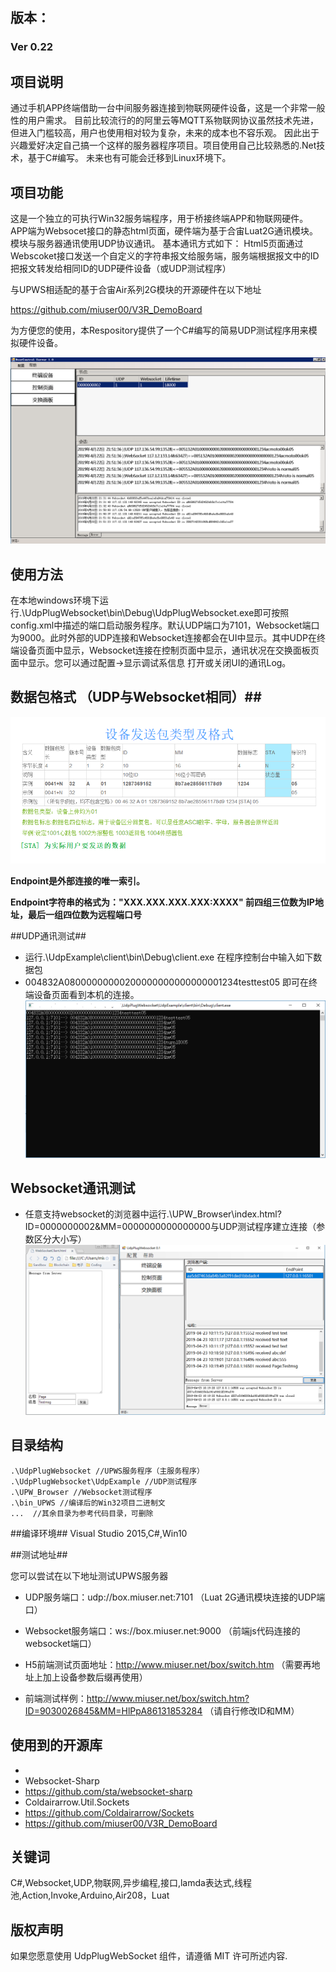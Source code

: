 ## 版本： ##
### Ver 0.22 ###

## 项目说明  ##




通过手机APP终端借助一台中间服务器连接到物联网硬件设备，这是一个非常一般性的用户需求。 目前比较流行的的阿里云等MQTT系物联网协议虽然技术先进，但进入门槛较高，用户也使用相对较为复杂，未来的成本也不容乐观。 因此出于兴趣爱好决定自己搞一个这样的服务器程序项目。项目使用自己比较熟悉的.Net技术，基于C#编写。 未来也有可能会迁移到Linux环境下。

## 项目功能 ##
这是一个独立的可执行Win32服务端程序，用于桥接终端APP和物联网硬件。 APP端为Websocet接口的静态html页面，硬件端为基于合宙Luat2G通讯模块。 模块与服务器通讯使用UDP协议通讯。 基本通讯方式如下： Html5页面通过Webscoket接口发送一个自定义的字符串报文给服务端，服务端根据报文中的ID把报文转发给相同ID的UDP硬件设备（或UDP测试程序）

与UPWS相适配的基于合宙Air系列2G模块的开源硬件在以下地址

  https://github.com/miuser00/V3R_DemoBoard

为方便您的使用，本Respository提供了一个C#编写的简易UDP测试程序用来模拟硬件设备。

![](./document/preview.png)

## 使用方法 ##

在本地windows环境下运行.\UdpPlugWebsocket\bin\Debug\UdpPlugWebsocket.exe即可按照config.xml中描述的端口启动服务程序。默认UDP端口为7101，Websocket端口为9000。此时外部的UDP连接和Websocket连接都会在UI中显示。其中UDP在终端设备页面中显示，Websocket连接在控制页面中显示，通讯状况在交换面板页面中显示。您可以通过配置->显示调试系信息 打开或关闭UI的通讯Log。


## 数据包格式 （UDP与Websocket相同）##

![](./document/packageintro.png)


**Endpoint是外部连接的唯一索引。**

**Endpoint字符串的格式为："XXX.XXX.XXX.XXX:XXXX" 前四组三位数为IP地址，最后一组四位数为远程端口号**

##UDP通讯测试##

- 运行.\UdpExample\client\bin\Debug\client.exe 在程序控制台中输入如下数据包
- 004832A08000000000200000000000000001234testtest05 即可在终端设备页面看到本机的连接。
![](./document/clienttest.png)
## Websocket通讯测试 ##
- 任意支持websocket的浏览器中运行.\UPW_Browser\index.html?ID=0000000002&MM=0000000000000000与UDP测试程序建立连接（参数区分大小写）
![](./document/webtest.png)

## 目录结构 ##
	.\UdpPlugWebsocket //UPWS服务程序（主服务程序）	
	.\UdpPlugWebsocket\UdpExample //UDP测试程序 	
	.\UPW_Browser //Websocket测试程序
	.\bin_UPWS //编译后的Win32项目二进制文
	...	 //其余目录为参考代码目录，可删除	


##编译环境##
Visual Studio 2015,C#,Win10


##测试地址##

您可以尝试在以下地址测试UPWS服务器

- UDP服务端口：udp://box.miuser.net:7101 （Luat 2G通讯模块连接的UDP端口）

- Websocket服务端口：ws://box.miuser.net:9000 （前端js代码连接的websocket端口）

- H5前端测试页面地址：http://www.miuser.net/box/switch.htm （需要再地址上加上设备参数后缀再使用）

- 前端测试样例：http://www.miuser.net/box/switch.htm?ID=9030026845&MM=HlPpA86131853284 （请自行修改ID和MM）
	
## 使用到的开源库 ##
- 
- Websocket-Sharp
- https://github.com/sta/websocket-sharp
- Coldairarrow.Util.Sockets	
- https://github.com/Coldairarrow/Sockets
- https://github.com/miuser00/V3R_DemoBoard

## 关键词  ##

C#,Websocket,UDP,物联网,异步编程,接口,lamda表达式,线程池,Action,Invoke,Arduino,Air208，Luat

## 版权声明 ##

如果您愿意使用 UdpPlugWebSocket 组件，请遵循 MIT 许可所述内容.